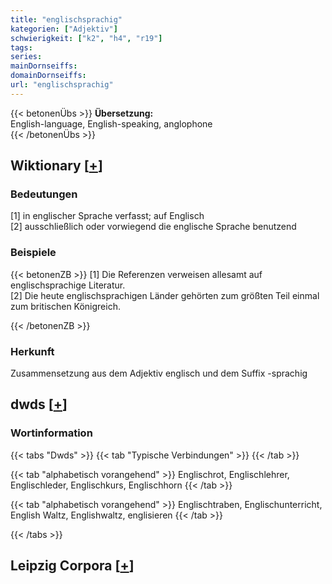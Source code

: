 ```yaml
---
title: "englischsprachig"
kategorien: ["Adjektiv"]
schwierigkeit: ["k2", "h4", "r19"]
tags:
series:
mainDornseiffs:
domainDornseiffs:
url: "englischsprachig"
---
```


{{< betonenÜbs >}}
**Übersetzung:**  
English-language, English-speaking, anglophone  
{{< /betonenÜbs >}}

## Wiktionary [[+](https://de.wiktionary.org/wiki/englischsprachig)]

### Bedeutungen
[1] in englischer Sprache verfasst; auf Englisch  
[2] ausschließlich oder vorwiegend die englische Sprache benutzend  

### Beispiele
{{< betonenZB >}}
[1] Die Referenzen verweisen allesamt auf englischsprachige Literatur.  
[2] Die heute englischsprachigen Länder gehörten zum größten Teil einmal zum britischen Königreich.  

{{< /betonenZB >}}
### Herkunft
Zusammensetzung aus dem Adjektiv englisch und dem Suffix -sprachig  



## dwds [[+](https://www.dwds.de/wb/englischsprachig)]

### Wortinformation
{{< tabs "Dwds" >}}
{{< tab "Typische Verbindungen" >}}
{{< /tab >}}

{{< tab "alphabetisch vorangehend" >}}
Englischrot, Englischlehrer, Englischleder, Englischkurs, Englischhorn
{{< /tab >}}

{{< tab "alphabetisch vorangehend" >}}
Englischtraben, Englischunterricht, English Waltz, Englishwaltz, englisieren
{{< /tab >}}

{{< /tabs >}}

## Leipzig Corpora [[+](https://corpora.uni-leipzig.de/en/res?word=englischsprachig&corpusId=deu_newscrawl-public_2018)]

